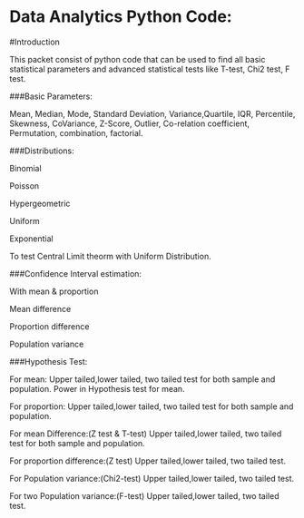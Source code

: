 # Data Analytics Python Code:
#Introduction


This packet consist of python code that can be used to find all basic statistical parameters and advanced statistical tests like T-test, Chi2 test, F test.

###Basic Parameters:

Mean, Median, Mode, Standard Deviation, Variance,Quartile, IQR, Percentile, Skewness, CoVariance, Z-Score, Outlier, Co-relation coefficient, Permutation, combination, factorial.

###Distributions:

Binomial

Poisson

Hypergeometric

Uniform

Exponential

To test Central Limit theorm with Uniform Distribution.

###Confidence Interval estimation:

With mean & proportion

Mean difference

Proportion difference

Population variance

###Hypothesis Test:

For mean: Upper tailed,lower tailed, two tailed test for both sample and population. Power in Hypothesis test for mean.

For proportion: Upper tailed,lower tailed, two tailed test for both sample and population.

For mean Difference:(Z test & T-test) Upper tailed,lower tailed, two tailed test for both sample and population.

For proportion difference:(Z test) Upper tailed,lower tailed, two tailed test.

For Population variance:(Chi2-test) Upper tailed,lower tailed, two tailed test.

For two Population variance:(F-test) Upper tailed,lower tailed, two tailed test.
